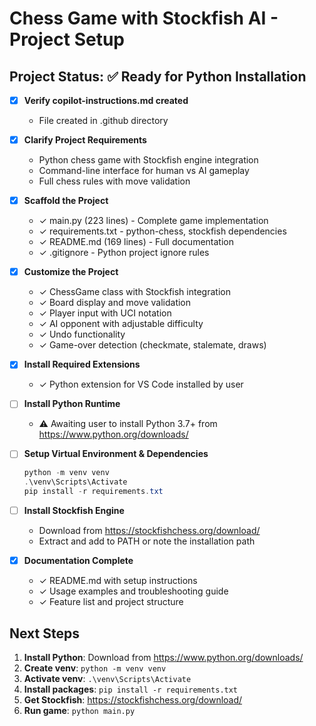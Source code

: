 # Chess Game with Stockfish AI - Project Setup

## Project Status: ✅ Ready for Python Installation

- [x] **Verify copilot-instructions.md created**
  - File created in .github directory

- [x] **Clarify Project Requirements**
  - Python chess game with Stockfish engine integration
  - Command-line interface for human vs AI gameplay
  - Full chess rules with move validation

- [x] **Scaffold the Project**
  - ✓ main.py (223 lines) - Complete game implementation
  - ✓ requirements.txt - python-chess, stockfish dependencies
  - ✓ README.md (169 lines) - Full documentation
  - ✓ .gitignore - Python project ignore rules

- [x] **Customize the Project**
  - ✓ ChessGame class with Stockfish integration
  - ✓ Board display and move validation
  - ✓ Player input with UCI notation
  - ✓ AI opponent with adjustable difficulty
  - ✓ Undo functionality
  - ✓ Game-over detection (checkmate, stalemate, draws)

- [x] **Install Required Extensions**
  - ✓ Python extension for VS Code installed by user

- [ ] **Install Python Runtime**
  - ⚠ Awaiting user to install Python 3.7+ from https://www.python.org/downloads/

- [ ] **Setup Virtual Environment & Dependencies**
  ```powershell
  python -m venv venv
  .\venv\Scripts\Activate
  pip install -r requirements.txt
  ```

- [ ] **Install Stockfish Engine**
  - Download from https://stockfishchess.org/download/
  - Extract and add to PATH or note the installation path

- [x] **Documentation Complete**
  - ✓ README.md with setup instructions
  - ✓ Usage examples and troubleshooting guide
  - ✓ Feature list and project structure

## Next Steps

1. **Install Python**: Download from https://www.python.org/downloads/
2. **Create venv**: `python -m venv venv`
3. **Activate venv**: `.\venv\Scripts\Activate`
4. **Install packages**: `pip install -r requirements.txt`
5. **Get Stockfish**: https://stockfishchess.org/download/
6. **Run game**: `python main.py`
